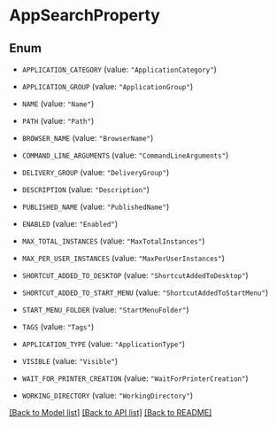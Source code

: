 # AppSearchProperty

## Enum


* `APPLICATION_CATEGORY` (value: `"ApplicationCategory"`)

* `APPLICATION_GROUP` (value: `"ApplicationGroup"`)

* `NAME` (value: `"Name"`)

* `PATH` (value: `"Path"`)

* `BROWSER_NAME` (value: `"BrowserName"`)

* `COMMAND_LINE_ARGUMENTS` (value: `"CommandLineArguments"`)

* `DELIVERY_GROUP` (value: `"DeliveryGroup"`)

* `DESCRIPTION` (value: `"Description"`)

* `PUBLISHED_NAME` (value: `"PublishedName"`)

* `ENABLED` (value: `"Enabled"`)

* `MAX_TOTAL_INSTANCES` (value: `"MaxTotalInstances"`)

* `MAX_PER_USER_INSTANCES` (value: `"MaxPerUserInstances"`)

* `SHORTCUT_ADDED_TO_DESKTOP` (value: `"ShortcutAddedToDesktop"`)

* `SHORTCUT_ADDED_TO_START_MENU` (value: `"ShortcutAddedToStartMenu"`)

* `START_MENU_FOLDER` (value: `"StartMenuFolder"`)

* `TAGS` (value: `"Tags"`)

* `APPLICATION_TYPE` (value: `"ApplicationType"`)

* `VISIBLE` (value: `"Visible"`)

* `WAIT_FOR_PRINTER_CREATION` (value: `"WaitForPrinterCreation"`)

* `WORKING_DIRECTORY` (value: `"WorkingDirectory"`)


[[Back to Model list]](../README.md#documentation-for-models) [[Back to API list]](../README.md#documentation-for-api-endpoints) [[Back to README]](../README.md)


